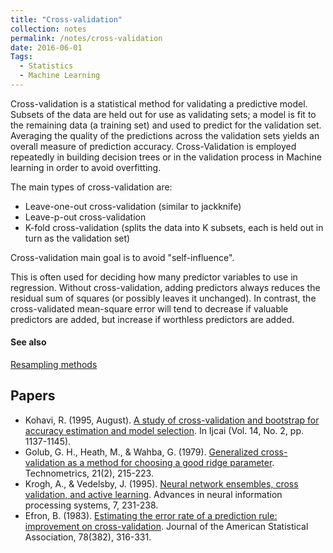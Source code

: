 ```yaml
---
title: "Cross-validation"
collection: notes
permalink: /notes/cross-validation
date: 2016-06-01
Tags:
  - Statistics
  - Machine Learning
---
```


Cross-validation is a statistical method for validating a predictive model. Subsets of the data are held out for use as validating sets; a model is fit to the remaining data (a training set) and used to predict for the validation set. Averaging the quality of the predictions across the validation sets yields an overall measure of prediction accuracy. Cross-Validation is employed repeatedly in building decision trees or in the validation process in Machine learning in order to avoid overfitting.

The main types of cross-validation are:
* Leave-one-out cross-validation (similar to jackknife)
* Leave-p-out cross-validation
* K-fold cross-validation (splits the data into K subsets, each is held out in turn as the validation set)

Cross-validation main goal is to avoid "self-influence".

This is often used for deciding how many predictor variables to use in regression. Without cross-validation, adding predictors always reduces the residual sum of squares (or possibly leaves it unchanged). In contrast, the cross-validated mean-square error will tend to decrease if valuable predictors are added, but increase if worthless predictors are added.


#### See also
[Resampling methods](/notes/resampling_methods)




## Papers
* Kohavi, R. (1995, August). [A study of cross-validation and bootstrap for accuracy estimation and model selection](https://pdfs.semanticscholar.org/0be0/d781305750b37acb35fa187febd8db67bfcc.pdf). In Ijcai (Vol. 14, No. 2, pp. 1137-1145).
* Golub, G. H., Heath, M., & Wahba, G. (1979). [Generalized cross-validation as a method for choosing a good ridge parameter](http://www.atomki.hu/~efo/hornyak/Tikhonov_references/Technometrics_Golub_Heath_Wahba.pdf). Technometrics, 21(2), 215-223.
* Krogh, A., & Vedelsby, J. (1995). [Neural network ensembles, cross validation, and active learning](http://citeseerx.ist.psu.edu/viewdoc/download?doi=10.1.1.52.9672&rep=rep1&type=pdf). Advances in neural information processing systems, 7, 231-238.
* Efron, B. (1983). [Estimating the error rate of a prediction rule: improvement on cross-validation](http://www.cs.berkeley.edu/~jordan/sail/readings/archive/efron-improve_cv.pdf). Journal of the American Statistical Association, 78(382), 316-331.




